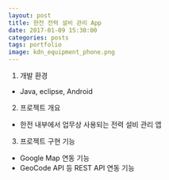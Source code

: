 ```yaml
---
layout: post
title: 한전 전력 설비 관리 App
date: 2017-01-09 15:30:00 
categories: posts 
tags: portfolio
image: kdn_equipment_phone.png
---
```


1) 개발 환경  
 - Java, eclipse, Android  

2) 프로젝트 개요  
 - 한전 내부에서 업무상 사용되는 전력 설비 관리 앱  

3) 프로젝트 구현 기능  
 - Google Map 연동 기능  
 - GeoCode API 등 REST API 연동 기능  
